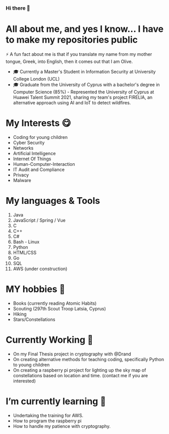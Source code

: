 ### Hi there 👋

# All about me, and yes I know... I have to make my repositories public #
⚡ A fun fact about me is that if you translate my name from my mother tongue, Greek, into English, then it comes out that I am Olive.

- 🎓 Currently a Master's Student in Information Security at University College London (UCL)
- 🎓 Graduate from the University of Cyprus with a bachelor's degree in Computer Science (85%)
      - Represented the University of Cyprus at Huawei Talent Summit 2021, sharing my team's project FIRELIA, an alternative approach using AI and IoT to detect wildfires.

# My Interests 😋 #
- Coding for young children
- Cyber Security
- Networks
- Artificial Intelligence
- Internet Of Things
- Human-Computer-Interaction
- IT Audit and Compliance
- Privacy
- Malware 

# My languages & Tools #

1. Java
2. JavaScript / Spring / Vue
3. C
4. C++
5. C#
6. Bash - Linux
7. Python
8. HTML/CSS
9. Go
10. SQL
11. AWS (under construction)

# MY hobbies 👯  #
- Books (currently reading Atomic Habits)
- Scouting (297th Scout Troop Latsia, Cyprus)
- Hiking
- Stars/Constellations


# Currently Working 🔭 #

- On my Final Thesis project in cryptography with @Drand
- On creating alternative methods for teaching coding, specifically Python to young children
- On creating a raspberry pi project for lighting up the sky map of constellations based on location and time. (contact me if you are interested)

# I’m currently learning 🤔 #
- Undertaking the training for AWS.
- How to program the raspberry pi
- How to handle my patience with cryptography.

